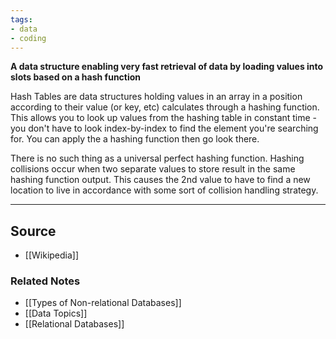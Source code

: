 ```yaml
---
tags:
- data
- coding
---
```

**A data structure enabling very fast retrieval of data by loading values into slots based on a hash function**

Hash Tables are data structures holding values in an array in a position according to their value (or key, etc) calculates through a hashing function. This allows you to look up values from the hashing table in constant time - you don't have to look index-by-index to find the element you're searching for. You can apply the a hashing function then go look there. 

There is no such thing as a universal perfect hashing function. Hashing collisions occur when two separate values to store result in the same hashing function output. This causes the 2nd value to have to find a new location to live in accordance with some sort of collision handling strategy. 

---

## Source
- [[Wikipedia]]

### Related Notes
- [[Types of Non-relational Databases]] 
- [[Data Topics]] 
- [[Relational Databases]]